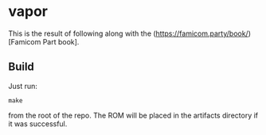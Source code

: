 # vapor

This is the result of following along with the (https://famicom.party/book/)[Famicom Part book].

## Build

Just run:
```
make
```
from the root of the repo. The ROM will be placed in the artifacts directory if it was successful.